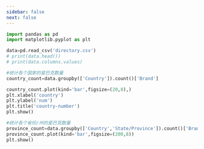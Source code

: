 ```yaml
---
sidebar: false
next: false
---
```

<BlogInfo/>






```python
import pandas as pd
import matplotlib.pyplot as plt

data=pd.read_csv('directory.csv')
# print(data.head())
# print(data.columns.values)

#统计各个国家的星巴克数量
country_count=data.groupby(['Country']).count()['Brand']

country_count.plot(kind='bar',figsize=(20,8),)
plt.xlabel('country')
plt.ylabel('num')
plt.title('country-number')
plt.show()

#统计各个省份/州的星巴克数量
province_count=data.groupby(['Country','State/Province']).count()['Brand']
province_count.plot(kind='bar',figsize=(200,8))
plt.show()
```






<ActionBox />
        
<style>#top-box {margin-top:0.5rem!important;}</style>
